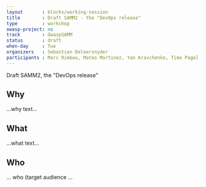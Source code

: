 ```yaml
---
layout       : blocks/working-session
title        : Draft SAMM2 - the "DevOps release"
type         : workshop
owasp-project: no
track        : OwaspSAMM
status       : draft
when-day     : Tue
organizers   : Sebastien Deleersnyder
participants : Marc Rimbau, Mateo Martinez, Yan Kravchenko, Timo Pagel, Viktor Lindstrom
---
```


Draft SAMM2, the "DevOps release"

## Why

...why text...

## What

...what text...

## Who

... who (target audience ...
